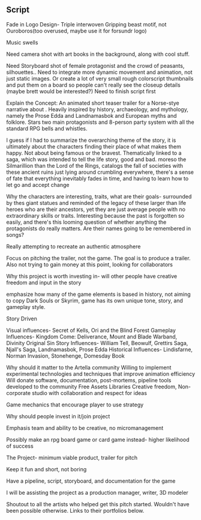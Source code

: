 ## Script

Fade in Logo Design- Triple interwoven Gripping beast motif, not Ouroboros(too overused, maybe use it for forsundr logo)

Music swells

Need camera shot with art books in the background, along with cool stuff.

Need Storyboard shot of female protagonist and the crowd of peasants, silhouettes.. Need to integrate more dynamic movement and animation, not just static images.  Or create a lot of very small rough colorscript thumbnails and put them on a board so people can't really see the closeup details (maybe brett would be interested?)  Need to finish script first

Explain the Concept: An animated short teaser trailer for a Norse-stye narrative about .  Heavily inspired by history, archaeology, and mythology, namely the Prose Edda and Landnamasbok and European myths and folklore.  Stars two main protagonists and 8-person party system with all the standard RPG bells and whistles.

I guess if I had to summarize the overarching theme of the story, it is ultimately about the characters finding their place of what makes them happy.  Not about being famous or the bravest.  Thematically linked to a saga, which was intended to tell the life story, good and bad.  moreso the Silmarillion than the Lord of the Rings, catalogs the fall of societies with these ancient ruins just lying around crumbling everywhere, there's a sense of fate that everything inevitably fades in time, and having to learn how to let go and accept change

Why the characters are interesting, traits, what are their goals- surrounded by thes giant statues and reminded of the legacy of these larger than life heroes who are their ancestors, yet they are just average people with no extraordinary skills or traits.  Interesting because the past is forgotten so easily, and there's this looming question of whether anything the protagonists do really matters.  Are their names going to be remembered in songs?

Really attempting to recreate an authentic atmosphere

Focus on pitching the trailer, not the game.  The goal is to produce a trailer.  Also not trying to gain money at this point, looking for collaborators

Why this project is worth investing in- will other people have creative freedom and input in the story

emphasize how many of the game elements is based in history, not aiming to copy Dark Souls or Skyrim, game has its own unique tone, story, and gameplay style.  

Story Driven

Visual influences- Secret of Kells, Ori and the Blind Forest
Gameplay Influences- Kingdom Come: Deliverance, Mount and Blade Warband, Divinity Original Sin
Story Influences- William Tell, Beowulf, Grettirs Saga, Njall's Saga, Landnamasbok, Prose Edda
Historical Influences- Lindisfarne, Norman Invasion, Stonehenge, Domesday Book

Why should it matter to the Artella community
Willing to implement experimental technologies and techniques that improve animation efficiency
Will donate software, documentation, post-mortems, pipeline tools developed to the community
Free Assets Libraries
Creative freedom, 
Non- corporate studio with collaboration and respect for ideas

Game mechanics that encourage player to use strategy

Why should people invest in it/join project

Emphasis team and ability to be creative, no micromanagement

Possibly make an rpg board game or card game instead- higher likelihood of success

The Project- minimum viable product, trailer for pitch

Keep it fun and short, not boring

Have a pipeline, script, storyboard, and documentation for the game

I will be assisting the project as a production manager, writer, 3D modeler

Shoutout to all the artists who helped get this pitch started.  Wouldn't have been possible otherwise.  Links to their portfolios below.
